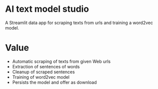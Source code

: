 # AI text model studio

A Streamlit data app for scraping texts from urls and training a word2vec model.

# Value

- Automatic scraping of texts from given Web urls
- Extraction of sentences of words
- Cleanup of scraped sentences
- Training of word2vec model
- Persists the model and offer as download

